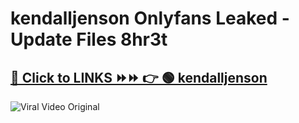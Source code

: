
 # kendalljenson Onlyfans Leaked - Update Files 8hr3t

## <h2><a href="https://clipsfans.com/kendalljenson&ref=git">🔗 Click to LINKS ⏩⏩ 👉 🟢 kendalljenson </a></h2>

<a href="https://clipsfans.com/kendalljenson&ref=git" rel="nofollow" data-target="animated-image.originalLink"><img src="https://i.ibb.co.com/xMMVF88/686577567.gif" alt="Viral Video Original" style="max-width: 100%; display: inline-block;" data-target="animated-image.originalImage"></a>

